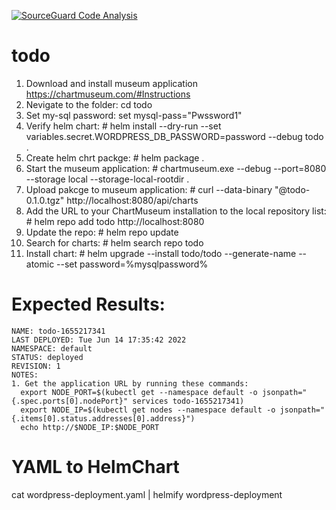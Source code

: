 [![SourceGuard Code Analysis](https://github.com/chkp-ofirs/todo/actions/workflows/SourceGuard.yml/badge.svg)](https://github.com/chkp-ofirs/todo/actions/workflows/SourceGuard.yml)

# todo
 1. Download and install museum application https://chartmuseum.com/#Instructions
 2. Nevigate to the folder: cd todo
 3. Set my-sql password: set mysql-pass="Pwssword1"
 4. Verify helm chart: # helm install --dry-run --set variables.secret.WORDPRESS_DB_PASSWORD=password --debug todo .
 5. Create helm chrt packge: # helm package .
 6. Start the museum application: # chartmuseum.exe --debug --port=8080 --storage local --storage-local-rootdir . 
 7. Upload pakcge to museum application: #  curl --data-binary "@todo-0.1.0.tgz" http://localhost:8080/api/charts
 8. Add the URL to your ChartMuseum installation to the local repository list: # helm repo add todo http://localhost:8080
 9. Update the repo: # helm repo update
 10. Search for charts: # helm search repo todo
 11. Install chart: # helm upgrade --install todo/todo --generate-name --atomic --set password=%mysqlpassword%
 # Expected Results:
	NAME: todo-1655217341
	LAST DEPLOYED: Tue Jun 14 17:35:42 2022
	NAMESPACE: default
	STATUS: deployed
	REVISION: 1
	NOTES:
	1. Get the application URL by running these commands:
	  export NODE_PORT=$(kubectl get --namespace default -o jsonpath="{.spec.ports[0].nodePort}" services todo-1655217341)
	  export NODE_IP=$(kubectl get nodes --namespace default -o jsonpath="{.items[0].status.addresses[0].address}")
	  echo http://$NODE_IP:$NODE_PORT


# YAML to HelmChart
  cat wordpress-deployment.yaml  | helmify wordpress-deployment
